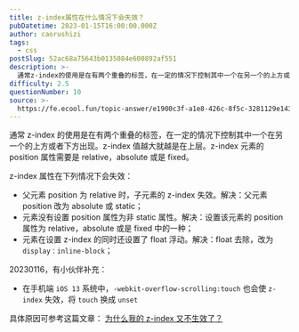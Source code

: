 ```yaml
---
title: z-index属性在什么情况下会失效？
pubDatetime: 2023-01-15T16:00:00.000Z
author: caorushizi
tags:
  - css
postSlug: 52ac68a75643b0135084e600892af551
description: >-
  通常z-index的使用是在有两个重叠的标签，在一定的情况下控制其中一个在另一个的上方或者下方出现。z-index值越大就越是在上层。z-index元素的position属性需要是relative，a
difficulty: 2.5
questionNumber: 10
source: >-
  https://fe.ecool.fun/topic-answer/e1900c3f-a1e8-426c-8f5c-3281129e1430?orderBy=updateTime&order=desc&tagId=11
---
```


通常 z-index 的使用是在有两个重叠的标签，在一定的情况下控制其中一个在另一个的上方或者下方出现。z-index 值越大就越是在上层。z-index 元素的 position 属性需要是 relative，absolute 或是 fixed。

z-index 属性在下列情况下会失效：

- 父元素 position 为 relative 时，子元素的 z-index 失效。解决：父元素 position 改为 absolute 或 static；
- 元素没有设置 position 属性为非 static 属性。解决：设置该元素的 position 属性为 relative，absolute 或是 fixed 中的一种；
- 元素在设置 z-index 的同时还设置了 float 浮动。解决：float 去除，改为`display：inline-block`；

20230116，有小伙伴补充：

- 在手机端 `iOS 13` 系统中，`-webkit-overflow-scrolling:touch` 也会使 `z-index` 失效，将 `touch` 换成 `unset`

具体原因可参考这篇文章： [为什么我的 z-index 又不生效了？](https://mp.weixin.qq.com/s?__biz=Mzk0NTI2NDgxNQ==&mid=2247485708&idx=1&sn=e0bbc4755dc078402697a075ff3c0d05&chksm=c31948ccf46ec1da01851d7c8e585e07e0bb5088996cf60bf1ef779b4a54d7c8584a17da4796#rd)
